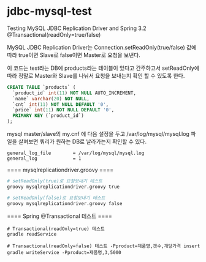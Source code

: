 jdbc-mysql-test
===============

Testing MySQL JDBC Replication Driver and Spring 3.2 @Transactional(readOnly=true/false)

MySQL JDBC Replication Driver는 Connection.setReadOnly(true/false) 값에 따라 true이면 Slave로
false이면 Master로 요청을 보낸다.

이 코드는 test라는 DB에 products라는 테이블이 있다고 간주하고서 setReadOnly에 따라 정말로 Master와 Slave를 나눠서
요청을 보내는지 확인 할 수 있도록 한다.

```sql
CREATE TABLE `products` (
  `product_id` int(11) NOT NULL AUTO_INCREMENT,
  `name` varchar(20) NOT NULL,
  `cnt` int(11) NOT NULL DEFAULT '0',
  `price` int(11) NOT NULL DEFAULT '0',
  PRIMARY KEY (`product_id`)
);
```

mysql master/slave의 my.cnf 에 다음 설정을 두고 /var/log/mysql/mysql.log 파일을 살펴보면 쿼리가 원하는 DB로
날라가는지 확인할 수 있다.

```
general_log_file        = /var/log/mysql/mysql.log
general_log             = 1
```

==== mysqlreplicationdriver.groovy ====
```sh
# setReadOnly(true)로 요청보내기 테스트
groovy mysqlreplicationdriver.groovy true

# setReadOnly(false)로 요청보내기 테스트
groovy mysqlreplicationdriver.groovy false
```

==== Spring @Transactional 테스트 ====
```
# Transactional(readOnly=true) 테스트
gradle readService

# Transactional(readOnly=false) 테스트 -Pproduct=제품명,갯수,개당가격 insert
gradle writeService -Pproduct=제품명,3,5000
```

